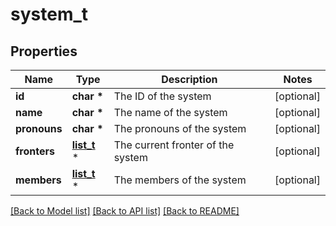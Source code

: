 # system_t

## Properties
Name | Type | Description | Notes
------------ | ------------- | ------------- | -------------
**id** | **char \*** | The ID of the system | [optional] 
**name** | **char \*** | The name of the system | [optional] 
**pronouns** | **char \*** | The pronouns of the system | [optional] 
**fronters** | [**list_t**](fronter.md) \* | The current fronter of the system | [optional] 
**members** | [**list_t**](member.md) \* | The members of the system | [optional] 

[[Back to Model list]](../README.md#documentation-for-models) [[Back to API list]](../README.md#documentation-for-api-endpoints) [[Back to README]](../README.md)


